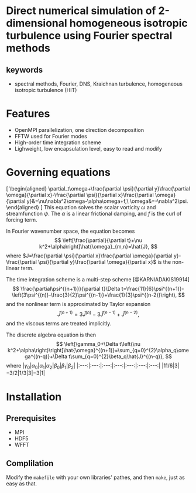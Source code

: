 # Direct numerical simulation of 2-dimensional homogeneous isotropic turbulence using Fourier spectral methods

## keywords
- spectral methods, Fourier, DNS, Kraichnan turbulence, homogeneous isotropic turbulence (HIT)

# Features
- OpenMPI parallelization, one direction decomposition
- FFTW used for Fourier modes
- High-order time integration scheme
- Lighweight, low encapsulation level, easy to read and modify

# Governing equations
\[
\begin{aligned}
\partial_t\omega+\frac{\partial \psi}{\partial y}\frac{\partial \omega}{\partial x}-\frac{\partial \psi}{\partial x}\frac{\partial \omega}{\partial y}&=\nu\nabla^2\omega-\alpha\omega+f,\\
\omega&=-\nabla^2\psi.
\end{aligned}
\]
This equation solves the scalar vorticity $\omega$ and streamfunction $\psi$. The $\alpha$ is a linear frictional damping, and $f$ is the curl of forcing term.

<!-- The dimension of vorticity, streamfunction, and other parameters are listed in table. -->

<!-- |$\omega$|$\psi$|$\nu$|$\alpha$|$f$|
|:---:|:---:|:---:|:---:|:---:|
|$[T^{-1}]$|$[L^2T^{-1}]$|$[L^2T^{-1}]$|$[T^{-1}]$|$[T^{-2}]$| -->

<!-- The flow is confined in a cyclic box of side $L \times  L$. We expand the vorticty and streamfunction in Fourier series so that the equation becomes -->

<!-- $$
\omega(x_i,y_i)=\sum_{m=-N_x/2}^{N_x/2-1}\sum_{n=-N_y/2}^{N_y/2-1}\hat{\omega}_{m,n}\exp\left[\mathrm{i}\left(\frac{2\pi m}{L_x}x_i+\frac{2\pi n}{L_y}y_j\right)\right].
$$ -->

<!-- We note
$$
k_x=\frac{2\pi m}{L_x},\,k_y=\frac{2\pi n}{L_y}.
$$ -->
In Fourier wavenumber space, the equation becomes
$$
\left[\frac{\partial}{\partial t}+\nu k^2+\alpha\right]\hat{\omega}_{m,n}=\hat{J},
$$
where $J=\frac{\partial \psi}{\partial x}\frac{\partial \omega}{\partial y}-\frac{\partial \psi}{\partial y}\frac{\partial \omega}{\partial x}$ is the non-linear term.

The time integration scheme is a multi-step scheme [@KARNIADAKIS19914]
$$
\frac{\partial\psi^{(n+1)}}{\partial t}\Delta t=\frac{11}{6}\psi^{(n+1)}-\left(3\psi^{(n)}-\frac{3}{2}\psi^{(n-1)}+\frac{1}{3}\psi^{(n-2)}\right),
$$
and the nonlinear term is approximated by Taylor expansion
$$
\hat{J}^{(n+1)}=3\hat{J}^{(n)}-3\hat{J}^{(n-1)}+\hat{J}^{(n-2)},
$$
and the viscous terms are treated implicitly.


The discrete algebra equation is then
$$
\left[\gamma_0+\Delta t\left(\nu k^2+\alpha\right)\right]\hat{\omega}^{(n+1)}=\sum_{q=0}^{2}\alpha_q\omega^{(n-q)}+\Delta t\sum_{q=0}^{2}\beta_q\hat{J}^{(n-q)},
$$
where
|$\gamma_0$|$\alpha_0$|$\alpha_1$|$\alpha_2$|$\beta_0$|$\beta_1$|$\beta_2$|
|:---:|:---:|:---:|:---:|:---:|:---:|:---:|
|$11/6$|$3$|$-3/2$|$1/3$|$3$|$-3$|$1$|

# Installation
## Prerequisites
- MPI
- HDF5
- WFFT
## Complilation
Modify the `makefile` with your own libraries' pathes, and then `make`, just as easy as that.

